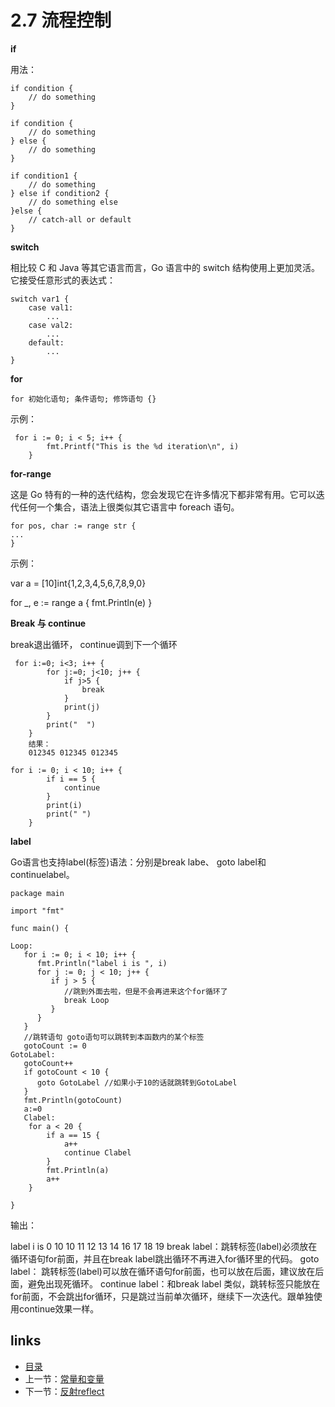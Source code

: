 # 2.7 流程控制

**if**

用法：

```
if condition {
    // do something 
}
```

```
if condition {
    // do something 
} else {
    // do something 
}
```

```
if condition1 {
    // do something 
} else if condition2 {
    // do something else    
}else {
    // catch-all or default
}
```

**switch**

相比较 C 和 Java 等其它语言而言，Go 语言中的 switch 结构使用上更加灵活。它接受任意形式的表达式：

```
switch var1 {
    case val1:
        ...
    case val2:
        ...
    default:
        ...
}
```

**for**

```
for 初始化语句; 条件语句; 修饰语句 {}
```

示例：

```
 for i := 0; i < 5; i++ {
        fmt.Printf("This is the %d iteration\n", i)
    }
```

**for-range**

这是 Go 特有的一种的迭代结构，您会发现它在许多情况下都非常有用。它可以迭代任何一个集合，语法上很类似其它语言中 foreach 语句。

```
for pos, char := range str {
...
}
```

示例：

var a = [10]int{1,2,3,4,5,6,7,8,9,0}

for _, e := range a {
   fmt.Println(e)
}

**Break 与 continue**

break退出循环， continue调到下一个循环

```
 for i:=0; i<3; i++ {
        for j:=0; j<10; j++ {
            if j>5 {
                break   
            }
            print(j)
        }
        print("  ")
    }
    结果：
    012345 012345 012345
```

```
for i := 0; i < 10; i++ {
        if i == 5 {
            continue
        }
        print(i)
        print(" ")
    }
```

**label**

Go语言也支持label(标签)语法：分别是break labe、 goto label和continuelabel。

```
package main

import "fmt"

func main() {

Loop:
   for i := 0; i < 10; i++ {
      fmt.Println("label i is ", i)
      for j := 0; j < 10; j++ {
         if j > 5 {
            //跳到外面去啦，但是不会再进来这个for循环了
            break Loop
         }
      }
   }
   //跳转语句 goto语句可以跳转到本函数内的某个标签
   gotoCount := 0
GotoLabel:
   gotoCount++
   if gotoCount < 10 {
      goto GotoLabel //如果小于10的话就跳转到GotoLabel
   }
   fmt.Println(gotoCount)
   a:=0
   Clabel:
	for a < 20 {
		if a == 15 {
			a++
			continue Clabel
		}
		fmt.Println(a)
		a++
	}
	
}

```

输出：

label i is  0
10
10
11
12
13
14
16
17
18
19
break label：跳转标签(label)必须放在循环语句for前面，并且在break label跳出循环不再进入for循环里的代码。
goto label： 跳转标签(label)可以放在循环语句for前面，也可以放在后面，建议放在后面，避免出现死循环。
continue label：和break label 类似，跳转标签只能放在for前面，不会跳出for循环，只是跳过当前单次循环，继续下一次迭代。跟单独使用continue效果一样。


## links

- [目录](/zh/preface.md)
- 上一节：[常量和变量](/zh/2.6.md)
- 下一节：[反射reflect](/zh/2.8.md)

